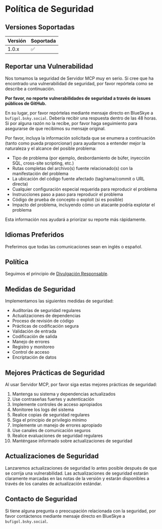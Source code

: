 # Política de Seguridad

## Versiones Soportadas

| Versión | Soportada          |
| ------- | ------------------ |
| 1.0.x   | :white_check_mark: |

## Reportar una Vulnerabilidad

Nos tomamos la seguridad de Servidor MCP muy en serio. Si cree que ha encontrado una vulnerabilidad de seguridad, por favor repórtela como se describe a continuación.

**Por favor, no reporte vulnerabilidades de seguridad a través de issues públicos de GitHub.**

En su lugar, por favor repórtelas mediante mensaje directo en BlueSkye a `bufigol.bsky.social`. Debería recibir una respuesta dentro de las 48 horas. Si por alguna razón no la recibe, por favor haga seguimiento para asegurarse de que recibimos su mensaje original.

Por favor, incluya la información solicitada que se enumera a continuación (tanto como pueda proporcionar) para ayudarnos a entender mejor la naturaleza y el alcance del posible problema:

* Tipo de problema (por ejemplo, desbordamiento de búfer, inyección SQL, cross-site scripting, etc.)
* Rutas completas del archivo(s) fuente relacionado(s) con la manifestación del problema
* La ubicación del código fuente afectado (tag/rama/commit o URL directa)
* Cualquier configuración especial requerida para reproducir el problema
* Instrucciones paso a paso para reproducir el problema
* Código de prueba de concepto o exploit (si es posible)
* Impacto del problema, incluyendo cómo un atacante podría explotar el problema

Esta información nos ayudará a priorizar su reporte más rápidamente.

## Idiomas Preferidos

Preferimos que todas las comunicaciones sean en inglés o español.

## Política

Seguimos el principio de [Divulgación Responsable](https://es.wikipedia.org/wiki/Divulgaci%C3%B3n_responsable).

## Medidas de Seguridad

Implementamos las siguientes medidas de seguridad:

* Auditorías de seguridad regulares
* Actualizaciones de dependencias
* Proceso de revisión de código
* Prácticas de codificación segura
* Validación de entrada
* Codificación de salida
* Manejo de errores
* Registro y monitoreo
* Control de acceso
* Encriptación de datos

## Mejores Prácticas de Seguridad

Al usar Servidor MCP, por favor siga estas mejores prácticas de seguridad:

1. Mantenga su sistema y dependencias actualizados
2. Use contraseñas fuertes y autenticación
3. Implemente controles de acceso apropiados
4. Monitoree los logs del sistema
5. Realice copias de seguridad regulares
6. Siga el principio de privilegio mínimo
7. Implemente un manejo de errores apropiado
8. Use canales de comunicación seguros
9. Realice evaluaciones de seguridad regulares
10. Manténgase informado sobre actualizaciones de seguridad

## Actualizaciones de Seguridad

Lanzaremos actualizaciones de seguridad lo antes posible después de que se corrija una vulnerabilidad. Las actualizaciones de seguridad estarán claramente marcadas en las notas de la versión y estarán disponibles a través de los canales de actualización estándar.

## Contacto de Seguridad

Si tiene alguna pregunta o preocupación relacionada con la seguridad, por favor contáctenos mediante mensaje directo en BlueSkye a `bufigol.bsky.social`.

